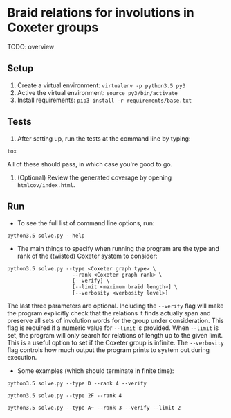 # Braid relations for involutions in Coxeter groups

TODO: overview

## Setup
1. Create a virtual environment: `virtualenv -p python3.5 py3`
1. Active the virtual environment: `source py3/bin/activate`
1. Install requirements: `pip3 install -r requirements/base.txt`

## Tests
1. After setting up, run the tests at the command line by typing:
```
tox
```
All of these should pass, in which case you're good to go.
1. (Optional) Review the generated coverage by opening `htmlcov/index.html`.

## Run
* To see the full list of command line options, run:
```
python3.5 solve.py --help
```
* The main things to specify when running the program are the type and rank of the 
(twisted) Coxeter system to consider:
```
python3.5 solve.py --type <Coxeter graph type> \
					 --rank <Coxeter graph rank> \
				     [--verify] \
				     [--limit <maximum braid length>] \
				     [--verbosity <verbosity level>]
```
The last three parameters are optional.
Including the `--verify` flag will make the program explicitly check that the relations
it finds actually span and preserve all sets of involution words for the group under consideration. This flag is required if a numeric value for `--limit` is provided.
When `--limit` is set, the program will only search for relations of length up to the given limit. This is a useful option to set if the Coxeter group is infinite. The `--verbosity` flag controls how much output the program prints to system out during execution.

* Some examples (which should terminate in finite time):
```
python3.5 solve.py --type D --rank 4 --verify
```
```
python3.5 solve.py --type 2F --rank 4
```
```
python3.5 solve.py --type A~ --rank 3 --verify --limit 2
```
